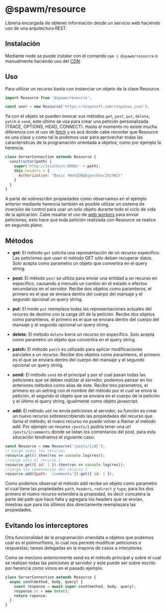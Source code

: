 # @spawm/resource
Libreria encargada de obtener información desde un servicio web haciendo uso de una arquitectura REST.

## Instalación
Mediante node se puede instalar con el comando `npm i @spawm/resource` o manualmente haciendo uso del [CDN](https://unpkg.com/@spawm/resource).

 ## Uso
 Para utilizar un recurso basta con instanciar un objeto de la clase Resource.

```javascript
import Resource from '@spawm/resource';

const user = new Resource('https://sespesoft.com/response.json');
```

Ya con el objeto se pueden invocar sus métodos `get`, `post`, `put`, `delete`, `patch` o `send`, este último se usa para crear una petición personalizada (TRACE, OPTIONS, HEAD, CONNECT). Hasta el momento no existe mucha diferencia con el uso de [fetch](https://developer.mozilla.org/es/docs/Web/API/Fetch_API) y es acá donde cabe recordar que Resource es una clase y como tal la podemos usar para aprovechar todas las caracteristicas de la programación orientada a objetos; como por ejemplo la herencia.

```javascript
class ServerConnection extends Resource {
  constructor(path) {
    super('http://localhost:8080/' + path);
    this.headers = {
      Authorization: "Basic YWxhZGRpbjpvcGVuc2VzYW1l"
    }
  }
}
```

A parte de sobrescribir propiedades como observamos en el ejemplo anterior mediante herencia también es posible utilizar un sistema de inversión de control para usar un solo objeto durante todo el ciclo de vida de la aplicación. Cabe resaltar el uso de [web workers](https://developer.mozilla.org/es/docs/Web/Guide/Performance/Usando_web_workers) para enviar peticiones, esto hace que toda petición realizada con Resource se realice en segundo plano.

## Métodos

* **get:** El método `get` solicita una representación de un recurso específico. Las peticiones que usan el método GET sólo deben recuperar datos. Solo acepta como parametro un objeto que convertira en el query string.

* **post:** El método `post` se utiliza para enviar una entidad a un recurso en específico, causando a menudo un cambio en el estado o efectos secundarios en el servidor. Recibe dos objetos como paramteros, el primero es el que se enviara dentro del cuerpo del mansaje y el segundo opcional un query string.

* **put:** El modo `put` reemplaza todas las representaciones actuales del recurso de destino con la carga útil de la petición. Recibe dos objetos como paramteros, el primero es el que se enviara dentro del cuerpo del mansaje y el segundo opcional un query string.

* **delete:** El método `delete` borra un recurso en específico. Solo acepta como parametro un objeto que convertira en el query string.

* **patch:** El método `patch` es utilizado para aplicar modificaciones parciales a un recurso. Recibe dos objetos como paramteros, el primero es el que se enviara dentro del cuerpo del mansaje y el segundo opcional un query string.

* **send:** El método `send` es el principal y por el cual pasan todas las peticiones que se deben realizar al servidor, podemos pensar en los anteriores métodos como alias de este. Recibe tres parametros, el primero es un setring con el nombre del método por el cual se envia la petición, el segundo el objeto que se enviara en el cuerpo de la petición y el último el query string, igualmente como objeto javascript.

* **add:** El método `add` no envía peticiones al servidor, su función es crear un nuevo recurso sobreescribiendo las propiedades del recurso que llama el método; el nuevo recurso no puede volver a lllamar al método add. Por ejemplo un recurso `/posts/1` podría tener una url `/posts/1/comments` donde se listan los comentarios del post, para esta situcación tendriamos el siguiente caso:

```javascript
const Resource = new Resource('/posts/{id}');
// Carga todos los recursos
resource.get().then(res => console.log(res));
//carga solo el recurso 1
resource.get({ id: 1 }).then(res => console.log(res));
//carga los comentarios del recurso 1
resource.add({path: '/comments'}).get({ id: 1 });
```

Como podemos observar el método add recibe un objeto como parametro el cual tiene las propiedades `path`, `headers`, `redirect` y `type`; para los dos primero el nuevo recurso extendera la propiedad, es decir concatera la parte del path que hace falta y agregara los headers que se envian, miestras que para los últimos dos directamente reemplazara las propiedades.

## Evitando los interceptores
Otra funcionalidad de la programación oriendata a objetos que podemos usar es el polimorfismo, lo cual nos permite modificar peticiones o respuestas; tareas delegadas en la mayoria de casos a intecptores.

Como se meciono anteriormente send es el método principal y sobre el cual se realizan todas las peticiones al servidor y este puede ser sobre escrito por herencia como vimos en el pasado ejemplo.

```javascript
class ServerConnection extends Resource {
  async send(method, body, query) {
    const response = await super.send(method, body, query);
    response.at = new Date();
    return reponse;
  }
}
